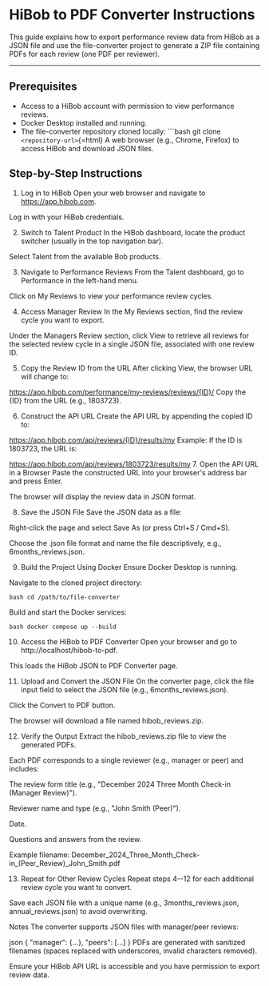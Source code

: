 # HiBob to PDF Converter Instructions

This guide explains how to export performance review data from HiBob as
a JSON file and use the file-converter project to generate a ZIP file
containing PDFs for each review (one PDF per reviewer).

------------------------------------------------------------------------

## Prerequisites

-   Access to a HiBob account with permission to view performance
    reviews.
-   Docker Desktop installed and running.
-   The file-converter repository cloned locally: \`\`\`bash git clone
    `<repository-url>`{=html} A web browser (e.g., Chrome, Firefox) to
    access HiBob and download JSON files.

## Step-by-Step Instructions

1.  Log in to HiBob Open your web browser and navigate to
    https://app.hibob.com.

Log in with your HiBob credentials.

2.  Switch to Talent Product In the HiBob dashboard, locate the product
    switcher (usually in the top navigation bar).

Select Talent from the available Bob products.

3.  Navigate to Performance Reviews From the Talent dashboard, go to
    Performance in the left-hand menu.

Click on My Reviews to view your performance review cycles.

4.  Access Manager Review In the My Reviews section, find the review
    cycle you want to export.

Under the Managers Review section, click View to retrieve all reviews
for the selected review cycle in a single JSON file, associated with one
review ID.

5.  Copy the Review ID from the URL After clicking View, the browser URL
    will change to:

https://app.hibob.com/performance/my-reviews/reviews/{ID}/ Copy the {ID}
from the URL (e.g., 1803723).

6.  Construct the API URL Create the API URL by appending the copied ID
    to:

https://app.hibob.com/api/reviews/{ID}/results/my Example: If the ID is
1803723, the URL is:

https://app.hibob.com/api/reviews/1803723/results/my 7. Open the API URL
in a Browser Paste the constructed URL into your browser's address bar
and press Enter.

The browser will display the review data in JSON format.

8.  Save the JSON File Save the JSON data as a file:

Right-click the page and select Save As (or press Ctrl+S / Cmd+S).

Choose the .json file format and name the file descriptively, e.g.,
6months_reviews.json.

9.  Build the Project Using Docker Ensure Docker Desktop is running.

Navigate to the cloned project directory:
```
bash cd /path/to/file-converter 
```
Build and start the Docker services:
```
bash docker compose up --build 
```
10. Access the HiBob to PDF Converter
Open your browser and go to http://localhost/hibob-to-pdf.

This loads the HiBob JSON to PDF Converter page.

11. Upload and Convert the JSON File On the converter page, click the
    file input field to select the JSON file (e.g.,
    6months_reviews.json).

Click the Convert to PDF button.

The browser will download a file named hibob_reviews.zip.

12. Verify the Output Extract the hibob_reviews.zip file to view the
    generated PDFs.

Each PDF corresponds to a single reviewer (e.g., manager or peer) and
includes:

The review form title (e.g., "December 2024 Three Month Check-in
(Manager Review)").

Reviewer name and type (e.g., "John Smith (Peer)").

Date.

Questions and answers from the review.

Example filename:
December_2024_Three_Month_Check-in\_(Peer_Review)\_John_Smith.pdf

13. Repeat for Other Review Cycles Repeat steps 4--12 for each
    additional review cycle you want to convert.

Save each JSON file with a unique name (e.g., 3months_reviews.json,
annual_reviews.json) to avoid overwriting.

Notes The converter supports JSON files with manager/peer reviews:

json { "manager": {...}, "peers": \[...\] } PDFs are generated with
sanitized filenames (spaces replaced with underscores, invalid
characters removed).

Ensure your HiBob API URL is accessible and you have permission to
export review data.
